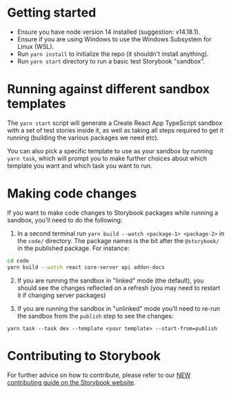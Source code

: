 # Getting started

- Ensure you have node version 14 installed (suggestion: v14.18.1).
- Ensure if you are using Windows to use the Windows Subsystem for Linux (WSL).
- Run `yarn install` to initialize the repo (it shouldn't install anything).
- Run `yarn start` directory to run a basic test Storybook "sandbox".

# Running against different sandbox templates

The `yarn start` script will generate a Create React App TypeScript sandbox with a set of test stories inside it, as well as taking all steps required to get it running (building the various packages we need etc).

You can also pick a specific template to use as your sandbox by running `yarn task`, which will prompt you to make further choices about which template you want and which task you want to run. 

# Making code changes

If you want to make code changes to Storybook packages while running a sandbox, you'll need to do the following:

1. In a second terminal run `yarn build --watch <package-1> <package-2>` in the `code/` directory. The package names is the bit after the `@storybook/` in the published package. For instance:

```bash
cd code
yarn build --watch react core-server api addon-docs
```

2. If you are running the sandbox in "linked" mode (the default), you should see the changes reflected on a refresh (you may need to restart it if changing server packages)

3. If you are running the sandbox in "unlinked" mode you'll need to re-run the sandbox from the `publish` step to see the changes:

```
yarn task --task dev --template <your template> --start-from=publish
```


# Contributing to Storybook

For further advice on how to contribute, please refer to our [NEW contributing guide on the Storybook website](https://storybook.js.org/docs/react/contribute/how-to-contribute).
